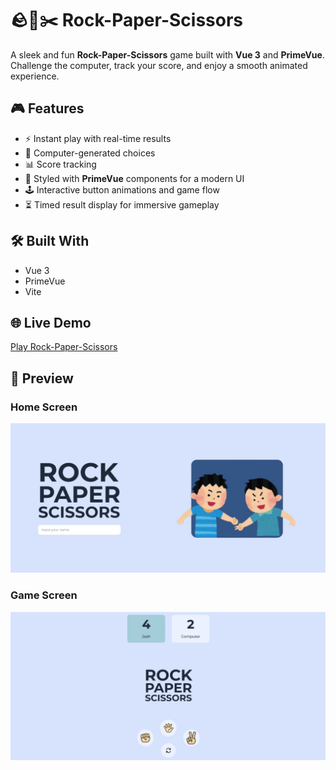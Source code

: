 # 🪨📄✂️ Rock-Paper-Scissors

A sleek and fun **Rock-Paper-Scissors** game built with **Vue 3** and **PrimeVue**. Challenge the computer, track your score, and enjoy a smooth animated experience.

## 🎮 Features

- ⚡ Instant play with real-time results  
- 🧠 Computer-generated choices  
- 📊 Score tracking  
- 🎨 Styled with **PrimeVue** components for a modern UI  
- 🕹️ Interactive button animations and game flow  
- ⏳ Timed result display for immersive gameplay  

## 🛠️ Built With

- Vue 3
- PrimeVue
- Vite

## 🌐 Live Demo

[Play Rock-Paper-Scissors](https://rock-paper-scissors-six-steel.vercel.app/)

## 📸 Preview

### Home Screen
![Game Screenshot 1](public/screenshots/1.jpg)

### Game Screen
![Game Screenshot 2](public/screenshots/2.jpg)
